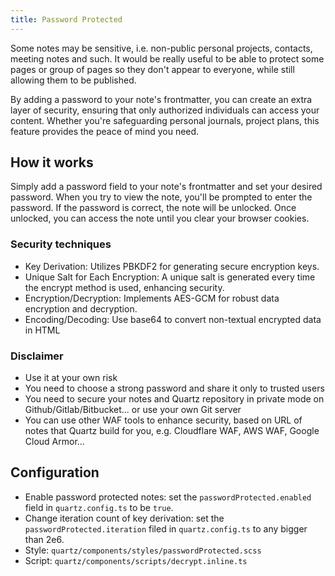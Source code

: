 ```yaml
---
title: Password Protected
---
```


Some notes may be sensitive, i.e. non-public personal projects, contacts, meeting notes and such. It would be really useful to be able to protect some pages or group of pages so they don't appear to everyone, while still allowing them to be published.

By adding a password to your note's frontmatter, you can create an extra layer of security, ensuring that only authorized individuals can access your content. Whether you're safeguarding personal journals, project plans, this feature provides the peace of mind you need.

## How it works

Simply add a password field to your note's frontmatter and set your desired password. When you try to view the note, you'll be prompted to enter the password. If the password is correct, the note will be unlocked. Once unlocked, you can access the note until you clear your browser cookies.

### Security techniques

- Key Derivation: Utilizes PBKDF2 for generating secure encryption keys.
- Unique Salt for Each Encryption: A unique salt is generated every time the encrypt method is used, enhancing security.
- Encryption/Decryption: Implements AES-GCM for robust data encryption and decryption.
- Encoding/Decoding: Use base64 to convert non-textual encrypted data in HTML

### Disclaimer

- Use it at your own risk
- You need to choose a strong password and share it only to trusted users
- You need to secure your notes and Quartz repository in private mode on Github/Gitlab/Bitbucket... or use your own Git server
- You can use other WAF tools to enhance security, based on URL of notes that Quartz build for you, e.g. Cloudflare WAF, AWS WAF, Google Cloud Armor...

## Configuration

- Enable password protected notes: set the `passwordProtected.enabled` field in `quartz.config.ts` to be `true`.
- Change iteration count of key derivation: set the `passwordProtected.iteration` filed in `quartz.config.ts` to any bigger than 2e6.
- Style: `quartz/components/styles/passwordProtected.scss`
- Script: `quartz/components/scripts/decrypt.inline.ts`
